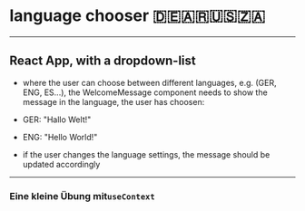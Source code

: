 # language chooser :de::argentina::us::south_africa:

---

## React App, with a dropdown-list
- where the user can choose between different languages, e.g. (GER, ENG, ES...), the WelcomeMessage component needs to show the message in the language, the user has choosen:

 - GER: "Hallo Welt!"
 - ENG: "Hello World!"

- if the user changes the language settings, the message should be updated accordingly

---

### Eine kleine Übung mit`useContext`



